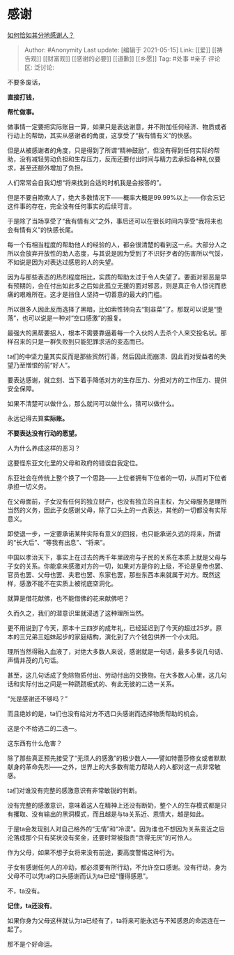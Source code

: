 # 感谢
[如何恰如其分地感谢人？](https://www.zhihu.com/question/21723111/answer/1857318376)

> Author: #Anonymity
> Last update: [编辑于 2021-05-15]
> Link: [[爱]] [[祷告观]] [[财富观]] [[感谢的必要]] [[道歉]] [[乡愿]]
> Tag: #处事 #亲子
> 评论区:
> 泛讨论:

不要多废话，

**直接打钱，**

**帮忙做事。**

做事情一定要把实际账目一算，如果只是表达谢意，并不附加任何经济、物质或者行动上的帮助，其实从感谢者的角度，这享受了“我有情有义”的快感。

但是从被感谢者的角度，只是得到了所谓“精神鼓励”，但没有得到任何实际的帮助，没有减轻劳动负担和生存压力，反而还要付出时间与精力去承担各种礼仪要求，甚至还额外增加了负担。

人们常常会自我幻想“将来找到合适的时机我是会报答的”。

但是不要自欺欺人了，绝大多数情况下——概率大概是99.99%以上——你会忘记这件事的存在，完全没有任何事实的后续可言。

于是除了当场享受了“我有情有义”之外，事后还可以在很长时间内享受“我将来也会有情有义”的快感长尾。

每一个有相当程度的帮助他人的经验的人，都会很清楚的看到这一点。大部分人之所以会放弃开放性的助人态度，与其说是因为受到了不识好歹者的伤害所以气馁，不如说是因为对表达过感恩的人的失望。

因为与那些表态的热烈程度相比，实质的帮助太过于令人失望了。要面对邪恶是早有预期的，会在付出如此多之后如此孤立无援的面对邪恶，则是真正令人惊诧而悲痛的艰难所在。这才是挡住人坚持一切善意的最大的门槛。

所以很多人因此反而选择了黑暗，比如索性转向去“割韭菜”了。那既可以说是“堕落”，也可以说是一种对“空口感激”的报复。

最强大的黑帮要招人，根本不需要靠逼着每一个入伙的人去杀个人来交投名状。那样召来的只是一群失败到只能犯罪求活的变态而已。

ta们的中坚力量其实反而是那些贸然行善，然后因此而崩溃、因此而对受益者的失望乃至憎恨的前“好人”。

要表达感谢，就立刻、当下着手降低对方的生存压力、分担对方的工作压力、提供安全保障。

如果不清楚可以做什么，那么就问可以做什么，猜可以做什么。

永远记得去算**实际账。**

**不要表达没有行动的愿望。**

人为什么养成这样的恶习？

这要怪东亚文化里的父母和政府的错误自我定位。

东亚社会在传统上整个换了一个思路——上位者拥有下位者的一切，从而对下位者承担一切义务。

在父母面前，子女没有任何的独立财产，也没有独立的自主权，为父母服务是理所当然的义务，因此子女感谢父母，除了口头上的一点表达，其他的一切都没有实际意义。

即使退一步，一定要承诺某种实际有意义的回报，也只能承诺久远的将来，所谓的“长大后”、“等我有出息”、“将来”。

中国以孝治天下，事实上在过去的两千年里政府与子民的关系在本质上就是父母与子女的关系。你能拿来感激对方的一切，如果对方是你的上级，不论是皇帝也罢、官员也罢、父母也罢、夫君也罢、东家也罢，那些东西本来就属于对方。既然这样，感激不能不在实质上被彻底空洞化。

就算是借花献佛，也不能借佛的花来献佛吧？

久而久之，我们的潜意识里就浸透了这种理所当然。

更不用说到了今天，原本十三四岁的成年礼，已经延迟到了今天的超过25岁。原本的三兄弟三姐妹起步的家庭结构，演化到了六个钱包供养一个小太阳。

理所当然得融入血液了，对绝大多数人来说，感谢就是一句话，最多多说几句话、声情并茂的几句话。

甚至，这几句话成了免除物质付出、劳动付出的交换物。在大多数人心里，这几句话和实际付出之间是一种跷跷板式的、有此无彼的二选一关系。

“光是感谢还不够吗？”

而且绝妙的是，ta们也没有给对方不选口头感谢而选择物质帮助的机会。

这是个不给选二的二选一。

这东西有什么危害？

除了那些真正预先接受了“无须人的感激”的极少数人——譬如特蕾莎修女或者默默献身的革命先烈——之外，世界上的大多数有能力帮助人的人都对这一点非常敏感。

ta们对谁没有完整的感激意识有非常敏锐的判断。

没有完整的感激意识，意味着这人在精神上还没有断奶，整个人的生存模式都是只有攫取、没有输出的黑洞模式，而且越是与ta关系近、恩情大，越是如此。

于是ta会发现别人对自己格外的“无情”和“冷漠”。因为谁也不想因为关系变近之后沦落成那个只有奖状没有奖金，还要时常被指责“贪得无厌”的可怜人。

作为父母，如果不想子女将来没有前途，要高度警惕这种行为。

子女有感谢任何人的冲动，都必须要有所行动，不允许空口感谢。没有行动，身为父母不可以凭ta的口头感谢而认为ta已经“懂得感恩”。

不，ta没有。

**记住，ta还没有**。

如果你身为父母这样就认为ta已经有了，ta将来可能永远与不知感恩的命运连在一起了。

那不是个好命运。
